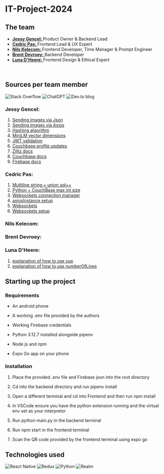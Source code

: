 # IT-Project-2024
<h2>The team </h2>
<ul>
  <li><b><a href="https://github.com/Jessy-Gencel">Jessy Gencel: </a></b>Product Owner & Backend Lead </li>
  <li><b><a href="https://github.com/TomeIDK">Cedric Pas: </a></b>Frontend Lead & UX Expert</li>
  <li><b><a href="https://github.com/nilskele">Nils Kelecom: </a></b>Frontend Developer, Time Manager &  Prompt Engineer</li>
  <li><b><a href="https://github.com/Brent-Devroey">Brent Devroey: </a></b>Backend Developer</li>
  <li><b><a href="https://github.com/LunaDHeere05">Luna D'Heere: </a></b>Frontend Design & Ethical Expert</li>
</ul>
<br>
<h2>Sources per team member </h2>

![Stack Overflow](https://img.shields.io/badge/-Stackoverflow-FE7A16?style=for-the-badge&logo=stack-overflow&logoColor=white)
![ChatGPT](https://img.shields.io/badge/chatGPT-74aa9c?style=for-the-badge&logo=openai&logoColor=white)
![Dev.to blog](https://img.shields.io/badge/dev.to-0A0A0A?style=for-the-badge&logo=dev.to&logoColor=white)

<h3>Jessy Gencel:</h3>
<ol>
  <li><a href="https://chatgpt.com/share/677eeb35-1828-8009-a083-0fca6fc71293">Sending images via Json</a></li>
  <li><a href="https://chatgpt.com/share/677eeba6-668c-8009-95a5-78e6c4973ee1">Sending images via Axios</a></li>
  <li><a href="https://chatgpt.com/share/677eec9a-e6bc-8009-8809-212125e65f0f">Hashing algorithm</a></li>
  <li><a href="https://chatgpt.com/share/677eec63-cc44-8009-aa72-8a57edbd195f">MiniLM vector dimensions</a></li>
  <li><a href="https://chatgpt.com/share/677eebee-b7ec-8009-9662-18ce06538346">JWT validation</a></li>
  <li><a href="https://chatgpt.com/share/677eebc5-f250-8009-83c7-4cf4a0bc0f69">Couchbase profile updates</a></li>
  <li><a href="https://docs.zilliz.com/docs/quick-start">Zilliz docs</a></li>
  <li><a href="https://docs.couchbase.com/home/index.html">Couchbase docs</a></li>
  <li><a href="https://firebase.google.com/docs/storage/web/start">Firebase docs</a></li>
</ol>

<h3>Cedric Pas:</h3>
<ol>
  <li><a href="https://chatgpt.com/share/677cf702-2024-800b-bd4b-6c104b24cd0f">Multiline string + union sql++</a></li>
  <li><a href="https://chatgpt.com/share/677cf763-0070-800b-9065-05b5dc138549">Python + CouchBase max int size</a></li>
  <li><a href="https://chatgpt.com/share/677cf7b7-a5b4-800b-bb4f-cdc195eedafe">Websockets connection manager</a></li>
  <li><a href="https://chatgpt.com/share/677cf7e4-3c44-800b-b0a3-a5d7669ea33b">axiosInstance setup</a></li>
  <li><a href="https://websockets.readthedocs.io/en/stable/">Websockets</a></li>
  <li><a href="https://chatgpt.com/share/677cf810-6ab4-800b-a446-e3eba566f3d0">Websockets setup</a></li>
</ol>

<h3>Nils Kelecom:</h3>
<ol>
</ol>

<h3>Brent Devroey:</h3>
<ol>
</ol>

<h3>Luna D'Heere:</h3>
<ol>
  <li><a href="https://medium.com/scaleuptech/input-form-validations-with-yup-in-react-native-14164c633b05">explanation of how to use yup</a></li>
  <li><a href="[https://medium.com/scaleuptech/input-form-validations-with-yup-in-react-native-14164c633b05](https://stackoverflow.com/questions/30594080/how-to-have-ellipsis-effect-on-text)">explanation of how to use numberOfLines</a></li>
</ol>

<h2>Starting up the project</h2>

<h3>Requirements</h3>
<ul>
  <li><p>An android phone</p></li>
  <li><p>A working .env file provided by the authors</p></li>
  <li><p>Working Firebase credentials</p></li>
  <li><p>Python 3.12.7 installed alongside pipenv</p></li>
  <li><p>Node js and npm</p></li>
  <li><p>Expo Go app on your phone</p></li>
</ul>
<h3>Installation</h3>
<ol>
  <li><p>Place the provided .env file and Firebase json into the root directory</p></li>
  <li><p>Cd into the backend directory and run pipenv install</p></li>
  <li><p>Open a different terminal and cd into Frontend and then run npm install</p></li>
  <li><p>In VSCode ensure you have the python extension running and the virtual env set as your interpretor </p></li>
  <li><p>Run python main.py in the backend terminal</p></li>
  <li><p>Run npm start in the frontend terminal</p></li>
  <li><p>Scan the QR code provided by the frontend terminal using expo go</p></li>
</ol>

<h2>Technologies used</h2>

![React Native](https://img.shields.io/badge/react_native-%2320232a.svg?style=for-the-badge&logo=react&logoColor=%2361DAFB)
![Redux](https://img.shields.io/badge/redux-%23593d88.svg?style=for-the-badge&logo=redux&logoColor=white)
![Python](https://img.shields.io/badge/python-3670A0?style=for-the-badge&logo=python&logoColor=ffdd54)
![Realm](https://img.shields.io/badge/Realm-39477F?style=for-the-badge&logo=realm&logoColor=white)
